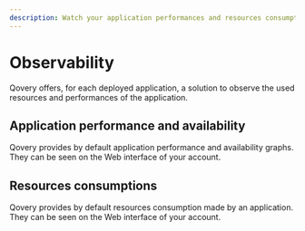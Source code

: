 ```yaml
---
description: Watch your application performances and resources consumptions
---
```


# Observability

Qovery offers, for each deployed application, a solution to observe the used resources and performances of the application.

## Application performance and availability

Qovery provides by default application performance and availability graphs. They can be seen on the Web interface of your account.

## Resources consumptions

Qovery provides by default resources consumption made by an application. They can be seen on the Web interface of your account.

